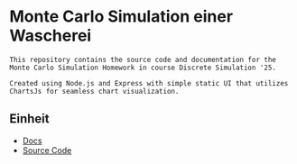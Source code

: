 # Monte Carlo Simulation einer Wascherei

    This repository contains the source code and documentation for the
    Monte Carlo Simulation Homework in course Discrete Simulation '25.

    Created using Node.js and Express with simple static UI that utilizes
    ChartsJs for seamless chart visualization.

## Einheit
- [Docs](/docs/Beleg1-MC-Wascherei-IvanRusev.md)
- [Source Code](/src/simulation/sim.js)